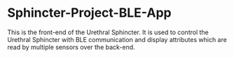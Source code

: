 # Sphincter-Project-BLE-App
This is the front-end of the Urethral Sphincter.
It is used to control the Urethral Sphincter with BLE communication and display attributes which are read by multiple sensors over the back-end.

